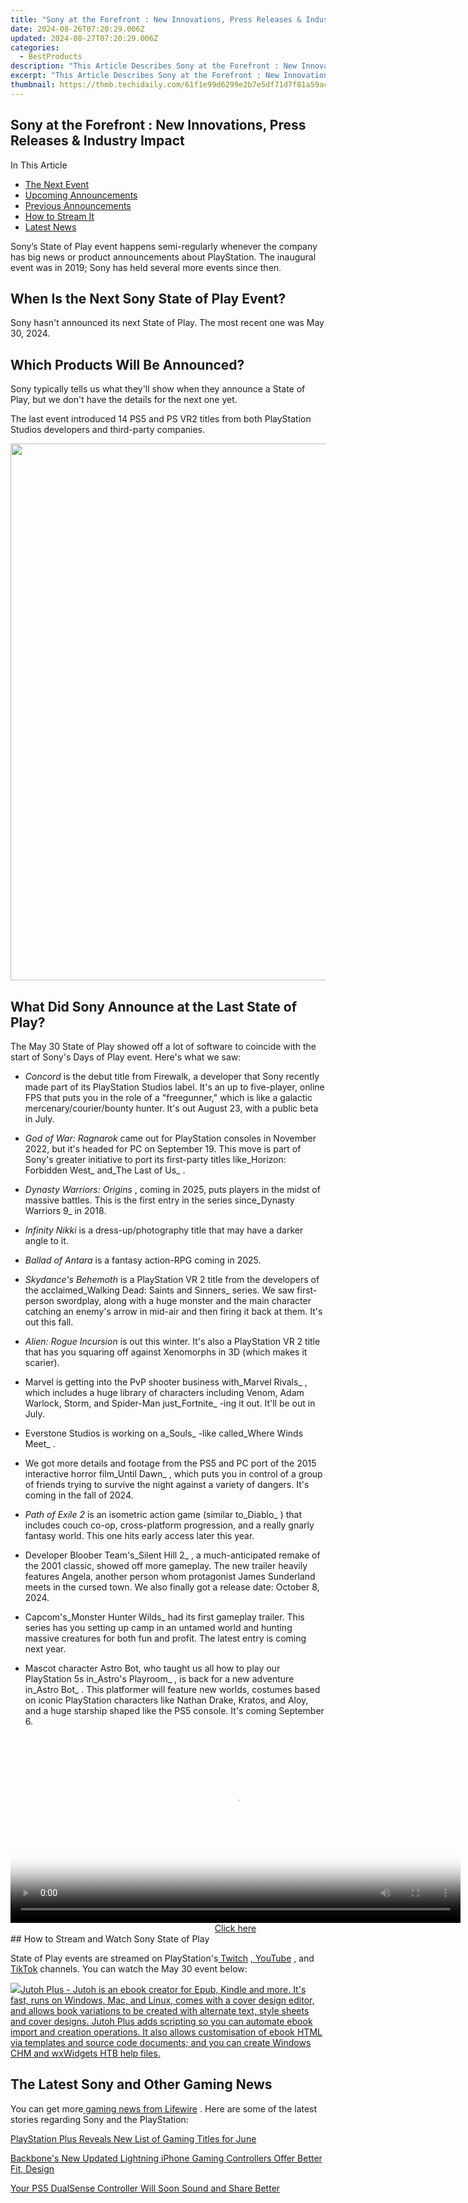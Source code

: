 ```yaml
---
title: "Sony at the Forefront : New Innovations, Press Releases & Industry Impact"
date: 2024-08-26T07:20:29.006Z
updated: 2024-08-27T07:20:29.006Z
categories:
  - BestProducts
description: "This Article Describes Sony at the Forefront : New Innovations, Press Releases & Industry Impact"
excerpt: "This Article Describes Sony at the Forefront : New Innovations, Press Releases & Industry Impact"
thumbnail: https://thmb.techidaily.com/61f1e99d6299e2b7e5df71d7f81a59ac930cb2c81d484489a08d43204f560599.jpg
---
```


## Sony at the Forefront : New Innovations, Press Releases & Industry Impact

 In This Article 

* [ The Next Event ](https://www.lifewire.com/#toc-when-is-the-next-sony-state-of-play-event)
* [ Upcoming Announcements ](https://www.lifewire.com/#toc-which-products-will-be-announced)
* [ Previous Announcements ](https://www.lifewire.com/#toc-what-did-sony-announce-at-the-last-state-of-play)
* [ How to Stream It ](https://www.lifewire.com/#toc-how-to-stream-and-watch-sony-state-of-play)
* [ Latest News ](https://www.lifewire.com/#toc-the-latest-sony-and-other-gaming-news)

 Sony’s State of Play event happens semi-regularly whenever the company has big news or product announcements about PlayStation. The inaugural event was in 2019; Sony has held several more events since then.

##  When Is the Next Sony State of Play Event? 

 Sony hasn't announced its next State of Play. The most recent one was May 30, 2024.

##  Which Products Will Be Announced? 

 Sony typically tells us what they'll show when they announce a State of Play, but we don't have the details for the next one yet.

 The last event introduced 14 PS5 and PS VR2 titles from both PlayStation Studios developers and third-party companies.

<!-- affiliate ads begin -->
<a href="https://propmoneyinc.pxf.io/c/5597632/1803116/14559" target="_top" id="1803116"><img src="//a.impactradius-go.com/display-ad/14559-1803116" border="0" alt="" width="859" height="859"/></a><img height="0" width="0" src="https://imp.pxf.io/i/5597632/1803116/14559" style="position:absolute;visibility:hidden;" border="0" />
<!-- affiliate ads end -->
##  What Did Sony Announce at the Last State of Play? 

 The May 30 State of Play showed off a lot of software to coincide with the start of Sony's Days of Play event. Here's what we saw:

* _Concord_  is the debut title from Firewalk, a developer that Sony recently made part of its PlayStation Studios label. It's an up to five-player, online FPS that puts you in the role of a "freegunner," which is like a galactic mercenary/courier/bounty hunter. It's out August 23, with a public beta in July.

* _God of War: Ragnarok_ came out for PlayStation consoles in November 2022, but it's headed for PC on September 19\. This move is part of Sony's greater initiative to port its first-party titles like_Horizon: Forbidden West_ and_The Last of Us_ .
* _Dynasty Warriors: Origins_ , coming in 2025, puts players in the midst of massive battles. This is the first entry in the series since_Dynasty Warriors 9_ in 2018.
* _Infinity Nikki_ is a dress-up/photography title that may have a darker angle to it.

* _Ballad of Antara_ is a fantasy action-RPG coming in 2025.
* _Skydance's Behemoth_ is a PlayStation VR 2 title from the developers of the acclaimed_Walking Dead: Saints and Sinners_ series. We saw first-person swordplay, along with a huge monster and the main character catching an enemy's arrow in mid-air and then firing it back at them. It's out this fall.
* _Alien: Rogue Incursion_ is out this winter. It's also a PlayStation VR 2 title that has you squaring off against Xenomorphs in 3D (which makes it scarier).
* Marvel is getting into the PvP shooter business with_Marvel Rivals_ , which includes a huge library of characters including Venom, Adam Warlock, Storm, and Spider-Man just_Fortnite_ \-ing it out. It'll be out in July.
* Everstone Studios is working on a_Souls_ \-like called_Where Winds Meet_ .

* We got more details and footage from the PS5 and PC port of the 2015 interactive horror film_Until Dawn_ , which puts you in control of a group of friends trying to survive the night against a variety of dangers. It's coming in the fall of 2024.
* _Path of Exile 2_ is an isometric action game (similar to_Diablo_ ) that includes couch co-op, cross-platform progression, and a really gnarly fantasy world. This one hits early access later this year.
* Developer Bloober Team's_Silent Hill 2_ , a much-anticipated remake of the 2001 classic, showed off more gameplay. The new trailer heavily features Angela, another person whom protagonist James Sunderland meets in the cursed town. We also finally got a release date: October 8, 2024.

* Capcom's_Monster Hunter Wilds_ had its first gameplay trailer. This series has you setting up camp in an untamed world and hunting massive creatures for both fun and profit. The latest entry is coming next year.
* Mascot character Astro Bot, who taught us all how to play our PlayStation 5s in_Astro's Playroom_ , is back for a new adventure in_Astro Bot_ . This platformer will feature new worlds, costumes based on iconic PlayStation characters like Nathan Drake, Kratos, and Aloy, and a huge starship shaped like the PS5 console. It's coming September 6.

<!-- affiliate ads begin -->
<span id="1993652">
					<video width="720" height="300" style="cursor:pointer"
           poster="//a.impactradius-go.com/display-clicktoplayimage/1993652.jpeg"
           onclick="if(!this.playClicked){this.play();this.setAttribute('controls',true);this.playClicked=true;}">
	   <source src="//a.impactradius-go.com/display-ad/22993-1993652">
	   <img src="//a.impactradius-go.com/display-clicktoplayimage/1993652.jpeg" style="border: none; height: 100%; width: 100%; object-fit: contain">
	</video>
	<div style="width:720px;text-align:center"><a href="javascript:window.open(decodeURIComponent('https%3A%2F%2Fhomestyler.sjv.io%2Fc%2F5597632%2F1993652%2F22993'), '_blank');void(0);">Click here</a></div>
</span>
<img height="0" width="0" src="https://imp.pxf.io/i/5597632/1993652/22993" style="position:absolute;visibility:hidden;" border="0" />
<!-- affiliate ads end -->
##  How to Stream and Watch Sony State of Play 

 State of Play events are streamed on PlayStation's[ Twitch](https://www.twitch.tv/playstation) ,[ YouTube](https://www.youtube.com/channel/UC-2Y8dQb0S6DtpxNgAKoJKA) , and[ TikTok](https://www.tiktok.com/@playstation) channels. You can watch the May 30 event below:

<!-- affiliate ads begin -->
<a href="https://secure.2checkout.com/order/checkout.php?PRODS=4699091&QTY=1&AFFILIATE=108875&CART=1"><img src="https://secure.avangate.com/images/merchant/bccefcc1b1eee9eca3ae4f5c1a281482/products/1_jutoh-logo-1200x1600.jpg" border="0">Jutoh Plus -  Jutoh is an ebook creator for Epub, Kindle and more. It's fast, runs on Windows, Mac, and Linux, comes with a cover design editor, and allows book variations to be created with alternate text, style sheets and cover designs. Jutoh Plus adds scripting so you can automate ebook import and creation operations. It also allows customisation of ebook HTML via templates and source code documents; and you can create Windows CHM and wxWidgets HTB help files. </a>
<!-- affiliate ads end -->
##  The Latest Sony and Other Gaming News 

 You can get more[ gaming news from Lifewire](https://www.lifewire.com/gaming-news-4797039) . Here are some of the latest stories regarding Sony and the PlayStation:

[  PlayStation Plus Reveals New List of Gaming Titles for June ](https://www.lifewire.com/playstation-plus-june-gaming-titles-8654540) 

[  Backbone's New Updated Lightning iPhone Gaming Controllers Offer Better Fit, Design ](https://www.lifewire.com/backbone-controller-iphone-second-gen-8611054) 

[  Your PS5 DualSense Controller Will Soon Sound and Share Better ](https://www.lifewire.com/ps5-dualsense-controller-beta-sound-share-8608716) 

<ins class="adsbygoogle"
     style="display:block"
     data-ad-format="autorelaxed"
     data-ad-client="ca-pub-7571918770474297"
     data-ad-slot="1223367746"></ins>



<ins class="adsbygoogle"
     style="display:block"
     data-ad-client="ca-pub-7571918770474297"
     data-ad-slot="8358498916"
     data-ad-format="auto"
     data-full-width-responsive="true"></ins>


